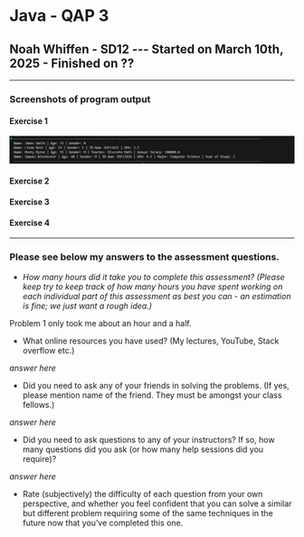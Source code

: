 # Java - QAP 3

## Noah Whiffen - SD12 --- Started on March 10th, 2025 - Finished on ??

---

### Screenshots of program output

#### Exercise 1

![Image of Exercise 1's output](./images/Exercise1.png)

#### Exercise 2

#### Exercise 3

#### Exercise 4

---

### Please see below my answers to the assessment questions.

- *How many hours did it take you to complete this assessment? (Please keep try to keep track of how many hours you have spent working on each individual part of this assessment as best you can - an estimation is fine; we just want a rough idea.)*

Problem 1 only took me about an hour and a half.

- What online resources you have used? (My lectures, YouTube, Stack overflow etc.)

*answer here*

- Did you need to ask any of your friends in solving the problems. (If yes, please mention name of the friend. They must be amongst your class fellows.)

*answer here*

- Did you need to ask questions to any of your instructors? If so, how many questions did you ask (or how many help sessions did you require)?

*answer here*

- Rate (subjectively) the difficulty of each question from your own perspective, and whether you feel confident that you can solve a similar but different problem requiring some of the same techniques in the future now that you’ve completed this one.